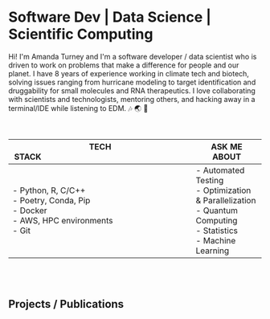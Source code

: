 # Software Dev | Data Science | Scientific Computing
Hi! I'm Amanda Turney and I'm a software developer / data scientist who is driven to work on problems that make a difference for people and our planet. I have 8 years of experience working in climate tech and biotech, solving issues ranging from hurricane modeling to target identification and druggability for small molecules and RNA therapeutics. I love collaborating with scientists and technologists, mentoring others, and hacking away in a terminal/IDE while listening to EDM. 🎶  🌏  🧬

</br>

| <span style="padding-right: 30vw;">TECH STACK</span>   | ASK ME ABOUT |
| -------- | ------- |
| <span style="padding-right:100px">- Python, R, C/C++ </br>- Poetry, Conda, Pip</br>- Docker</br>- AWS, HPC environments</br>- Git</span>  | - Automated Testing</br>- Optimization & Parallelization</br>-  Quantum Computing</br>- Statistics</br>- Machine Learning    |


</br>

</br>

## Projects / Publications


<!--
**amandaturney/amandaturney** is a ✨ _special_ ✨ repository because its `README.md` (this file) appears on your GitHub profile.

Here are some ideas to get you started:

- 🔭 I’m currently working on ...
- 🌱 I’m currently learning ...
- 👯 I’m looking to collaborate on ...
- 🤔 I’m looking for help with ...
- 💬 Ask me about ...
- 📫 How to reach me: ...
- 😄 Pronouns: ...
- ⚡ Fun fact: ...
-->
